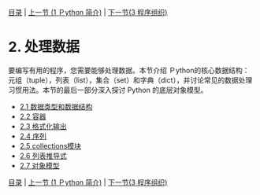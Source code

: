 [目录](../Contents.md) \| [上一节 (1 Ｐython 简介)](../01_Introduction/00_Overview.md) \| [下一节(3 程序组织)](../03_Program_organization/00_Overview.md)

# 2. 处理数据

要编写有用的程序，您需要能够处理数据。本节介绍 Ｐython的核心数据结构： 元组（tuple），列表（list），集合（set）和字典（dict），并讨论常见的数据处理习惯用法。本节的最后一部分深入探讨 Python 的底层对象模型。

* [2.1 数据类型和数据结构](01_Datatypes.md)
* [2.2 容器](02_Containers.md)
* [2.3 格式化输出](03_Formatting.md)
* [2.4 序列](04_Sequences.md)
* [2.5 collections模块](05_Collections.md)
* [2.6 列表推导式](06_List_comprehension.md)
* [2.7 对象模型](07_Objects.md)

[目录](../Contents.md) \| [上一节 (1 Ｐython 简介)](../01_Introduction/00_Overview.md) \| [下一节(3 程序组织)](../03_Program_organization/00_Overview.md)

